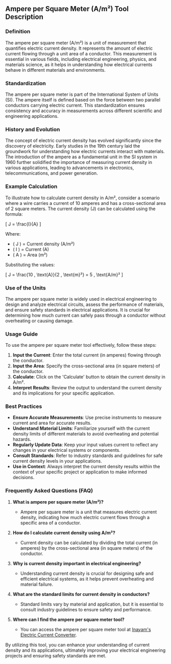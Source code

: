 ## Ampere per Square Meter (A/m²) Tool Description

### Definition
The ampere per square meter (A/m²) is a unit of measurement that quantifies electric current density. It represents the amount of electric current flowing through a unit area of a conductor. This measurement is essential in various fields, including electrical engineering, physics, and materials science, as it helps in understanding how electrical currents behave in different materials and environments.

### Standardization
The ampere per square meter is part of the International System of Units (SI). The ampere itself is defined based on the force between two parallel conductors carrying electric current. This standardization ensures consistency and accuracy in measurements across different scientific and engineering applications.

### History and Evolution
The concept of electric current density has evolved significantly since the discovery of electricity. Early studies in the 19th century laid the groundwork for understanding how electric currents interact with materials. The introduction of the ampere as a fundamental unit in the SI system in 1960 further solidified the importance of measuring current density in various applications, leading to advancements in electronics, telecommunications, and power generation.

### Example Calculation
To illustrate how to calculate current density in A/m², consider a scenario where a wire carries a current of 10 amperes and has a cross-sectional area of 2 square meters. The current density (J) can be calculated using the formula:

\[ J = \frac{I}{A} \]

Where:
- \( J \) = Current density (A/m²)
- \( I \) = Current (A)
- \( A \) = Area (m²)

Substituting the values:

\[ J = \frac{10 \, \text{A}}{2 \, \text{m}²} = 5 \, \text{A/m}² \]

### Use of the Units
The ampere per square meter is widely used in electrical engineering to design and analyze electrical circuits, assess the performance of materials, and ensure safety standards in electrical applications. It is crucial for determining how much current can safely pass through a conductor without overheating or causing damage.

### Usage Guide
To use the ampere per square meter tool effectively, follow these steps:
1. **Input the Current**: Enter the total current (in amperes) flowing through the conductor.
2. **Input the Area**: Specify the cross-sectional area (in square meters) of the conductor.
3. **Calculate**: Click on the 'Calculate' button to obtain the current density in A/m².
4. **Interpret Results**: Review the output to understand the current density and its implications for your specific application.

### Best Practices
- **Ensure Accurate Measurements**: Use precise instruments to measure current and area for accurate results.
- **Understand Material Limits**: Familiarize yourself with the current density limits of different materials to avoid overheating and potential hazards.
- **Regularly Update Data**: Keep your input values current to reflect any changes in your electrical systems or components.
- **Consult Standards**: Refer to industry standards and guidelines for safe current density levels in your applications.
- **Use in Context**: Always interpret the current density results within the context of your specific project or application to make informed decisions.

### Frequently Asked Questions (FAQ)

1. **What is ampere per square meter (A/m²)?**
   - Ampere per square meter is a unit that measures electric current density, indicating how much electric current flows through a specific area of a conductor.

2. **How do I calculate current density using A/m²?**
   - Current density can be calculated by dividing the total current (in amperes) by the cross-sectional area (in square meters) of the conductor.

3. **Why is current density important in electrical engineering?**
   - Understanding current density is crucial for designing safe and efficient electrical systems, as it helps prevent overheating and material failure.

4. **What are the standard limits for current density in conductors?**
   - Standard limits vary by material and application, but it is essential to consult industry guidelines to ensure safety and performance.

5. **Where can I find the ampere per square meter tool?**
   - You can access the ampere per square meter tool at [Inayam's Electric Current Converter](https://www.inayam.co/unit-converter/electric_current). 

By utilizing this tool, you can enhance your understanding of current density and its applications, ultimately improving your electrical engineering projects and ensuring safety standards are met.